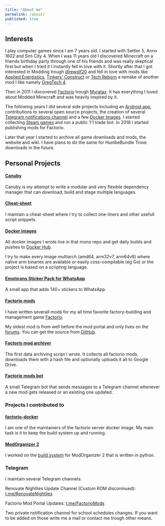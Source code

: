 ```yaml
---
title: "About me"
permalink: /about/
published: true
---
```


## Interests

I play computer games since I am 7 years old. I started with Settler 5, Anno 1602 and Sim City 4. When I was 11 years old I discovered Minecraft on a friends birthday party through one of his friends and was really skeptical first but when I tried it I instantly fell in love with it. Shortly after that I got interested in Modding trough [direwolf20](https://www.youtube.com/user/direwolf20) and fell in love with mods like [Applied Energistics](https://ae-mod.info/), [Tinkers' Construct](https://minecraft.curseforge.com/projects/tinkers-construct) or [Tech Reborn](https://minecraft.curseforge.com/projects/techreborn) a remake of another mod I like namely [GregTech 4](https://forum.industrial-craft.net/thread/7156-gregtech-6-1-7-10-website-patreon-info-support-and-suggestions/).

Then in 2011 I discovered [Factorio](https://www.factorio.com/) trough [Myratax](https://www.youtube.com/user/Myratax). It has everything I loved about Modded Minecraft and was heavily inspired by it.

The following years I did several side projects including an [Android app](#emoticons-sticker-pack-for-whatsapp), contributions to several open source projects, the creation of several [Telegram notifications channel](#telegram) and a few [Docker Images](#docker-images). I started collecting [Steam games](#steam) and run a public 1:1 trade bot. In 2018 I started publishing mods for Factorio.

Later that year I started to archive all game downloads and mods, the website and wiki. I have plans to do the same for HumbeBundle Trove downloads in the future.

## Personal Projects

#### [Canuby](https://github.com/SuperSandro2000/canuby)

Canuby is my attempt to write a modular and very flexible dependency manager that can download, build and stage multiple languages.

#### [Cheat-sheet](https://github.com/SuperSandro2000/cheat-sheet)

I maintain a cheat-sheet where I try to collect one-liners and other usefull script snippets.

#### [Docker images](https://github.com/SuperSandro2000/docker-images)

All docker images I wrote live in that mono repo and get daily builds and pushes to [Docker Hub](https://hub.docker.com/u/supersandro2000).

I try to make every image multiarch (amd64, arm32v7, arm64v8) where native arm binaries are available or easily coss-compilable (eg Go) or the project is based on a scripting language.

#### [Emoticons Sticker Pack for WhatsApp](https://play.google.com/store/apps/details?id=de.supersandro.stickers.emoticons)

A small app that adds 140+ stickers to WhatsApp.

#### [Factorio mods](https://mods.factorio.com/user/supersandro2000)

I have written severall mods for my all time favorite factory-building and management game [Factorio](https://www.factorio.com/).

My oldest mod is from well before the mod portal and only lives on the [forums](https://forums.factorio.com/viewtopic.php?f=44&t=4343). You can get the source from [GitHub](https://github.com/SuperSandro2000/AlienPlant).

#### [Factorio mod archiver](https://github.com/SuperSandro2000/factorio-mod-archiver)

The first data archiving script I wrote. It collects all factorio mods, downloads them with a hash file and optionally uploads it all to Google Drive.

#### [Factorio mods bot](https://github.com/SuperSandro2000/factorio_mods_bot)

A small Telegram bot that sends messages to a Telegram channel whenever a new mod gets released or an existing one updated.

### Projects I contributed to

#### [factorio-docker](https://github.com/factoriotools/factorio-docker)

I am one of the maintainers of the factorio server docker image. My main task is it to keep the build system up and running.

#### [ModOrganizer 2](https://github.com/modorganizer2/modorganizer)

I worked on the [build system](https://github.com/ModOrganizer2/modorganizer-umbrella) for ModOrganizer 2 that is written in python.

### Telegram

I maintain several Telegram channels:

Renovate Nightlies Update Channel (Custom ROM disconinued): [t.me/RenovateNightlies](https://t.me/RenovateNightlies)

Factorio Mod Portal Updates: [t.me/FactorioMods](https://t.me/FactorioMods)

Two private notification channel for school schedules changes. If you want to be added on those write me a mail or contact me trough other means.
